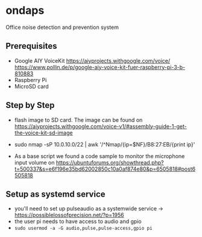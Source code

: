 # ondaps

Office noise detection and prevention system

## Prerequisites

* Google AIY VoiceKit
https://aiyprojects.withgoogle.com/voice/
https://www.pollin.de/p/google-aiy-voice-kit-fuer-raspberry-pi-3-b-810883
* Raspberry Pi
* MicroSD card

## Step by Step

* flash image to SD card. The image can be found on https://aiyprojects.withgoogle.com/voice-v1/#assembly-guide-1-get-the-voice-kit-sd-image
* sudo nmap -sP 10.0.10.0/22 | awk '/^Nmap/{ip=$NF}/B8:27:EB/{print ip}'

* As a base script we found a code sample to monitor the microphone input volume on https://ubuntuforums.org/showthread.php?t=500337&s=e6f196e35bd62002850c10a0af874e80&p=6505818#post6505818

## Setup as systemd service
* you'll need to set up pulseaudio as a systemwide service -> https://possiblelossofprecision.net/?p=1956
* the user pi needs to have access to audio and gpio
* `sudo usermod -a -G audio,pulse,pulse-access,gpio pi`
